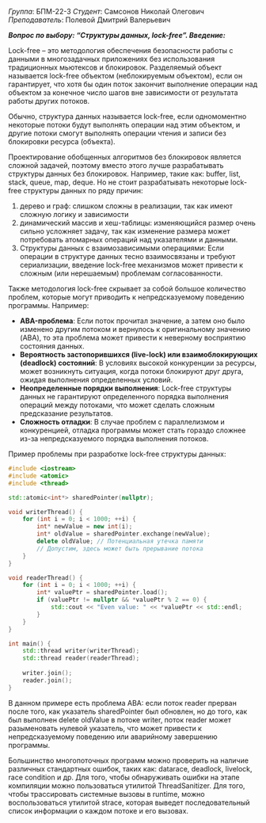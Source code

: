 *Группа*: БПМ-22-3
*Студент*: Самсонов Николай Олегович
*Преподаватель*: Полевой Дмитрий Валерьевич

***Вопрос по выбору: “Структуры данных, lock-free”.
Введение:***

Lock-free – это методология обеспечения безопасности работы с данными в многозадачных приложениях без использования традиционных мьютексов и блокировок. Разделяемый объект называется lock-free объектом (неблокируемым объектом), если он гарантирует, что хотя бы один поток закончит выполнение операции над объектом за конечное число шагов вне зависимости от результата работы других потоков.

Обычно, структура данных называется lock-free, если одномоментно некоторые потоки будут выполнять операции над этим объектом, и другие потоки смогут выполнять операции чтения и записи без блокировки ресурса (объекта).

Проектирование обобщенных алгоритмов без блокировок является сложной задачей, поэтому вместо этого лучше разрабатывать структуры данных без блокировок. Например, такие как: buffer, list, stack, queue, map, deque. Но не стоит разрабатывать некоторые lock-free структуры данных по ряду причин:
1. дерево и граф: слишком сложны в реализации, так как имеют сложную логику и зависимости
2. динамический массив и хеш-таблицы: изменяющийся размер очень сильно усложняет задачу, так как изменение размера может потребовать атомарных операций над указателями и данными.
3. Структуры данных с взаимозависимыми операциями: Если операции в структуре данных тесно взаимосвязаны и требуют сериализации, введение lock-free механизмов может привести к сложным (или нерешаемым) проблемам согласованности.

Также методология lock-free скрывает за собой большое количество проблем, которые могут приводить к непредсказуемому поведению программы. Например:

- **ABA-проблема**: Если поток прочитал значение, а затем оно было изменено другим потоком и вернулось к оригинальному значению (ABA), то эта проблема может привести к неверному восприятию состояния данных.
- **Вероятность застопорившихся (live-lock) или взаимоблокирующих (deadlock) состояний**: В условиях высокой конкуренции за ресурсы, может возникнуть ситуация, когда потоки блокируют друг друга, ожидая выполнения определенных условий.
- **Неопределенные порядки выполнения**: Lock-free структуры данных не гарантируют определенного порядка выполнения операций между потоками, что может сделать сложным предсказание результатов.
- **Сложность отладки**: В случае проблем с параллелизмом и конкуренцией, отладка программы может стать гораздо сложнее из-за непредсказуемого порядка выполнения потоков.


Пример проблемы при разработке lock-free структуры данных:
```c++
#include <iostream>
#include <atomic>
#include <thread>

std::atomic<int*> sharedPointer(nullptr);

void writerThread() {
    for (int i = 0; i < 1000; ++i) {
        int* newValue = new int(i);
        int* oldValue = sharedPointer.exchange(newValue);
        delete oldValue; // Потенциальная утечка памяти
        // Допустим, здесь может быть прерывание потока
    }
}

void readerThread() {
    for (int i = 0; i < 1000; ++i) {
        int* valuePtr = sharedPointer.load();
        if (valuePtr != nullptr && *valuePtr % 2 == 0) {
            std::cout << "Even value: " << *valuePtr << std::endl;
        }
    }
}

int main() {
    std::thread writer(writerThread);
    std::thread reader(readerThread);
    
    writer.join();
    reader.join();
}
```


В данном примере есть проблема ABA: если поток reader прерван после того, как указатель sharedPointer был обновлен, но до того, как был выполнен delete oldValue в потоке writer, поток reader может разыменовать нулевой указатель, что может привести к непредсказуемому поведению или аварийному завершению программы.

Большинство многопоточных программ можно проверить на наличие различных стандартных ошибок, таких как: datarace, deadlock, livelock, race condition и др. Для того, чтобы обнаруживать ошибки на этапе компиляции можно пользоваться утилитой ThreadSanitizer. Для того, чтобы трассировать системные вызовы в runtime, можно воспользоваться утилитой strace, которая выведет последовательный список информации о каждом потоке и его вызовах. 
